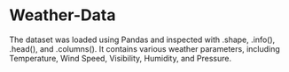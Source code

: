 # Weather-Data
The dataset was loaded using Pandas and inspected with .shape, .info(), .head(), and .columns(). It contains various weather parameters, including Temperature, Wind Speed, Visibility, Humidity, and Pressure.

